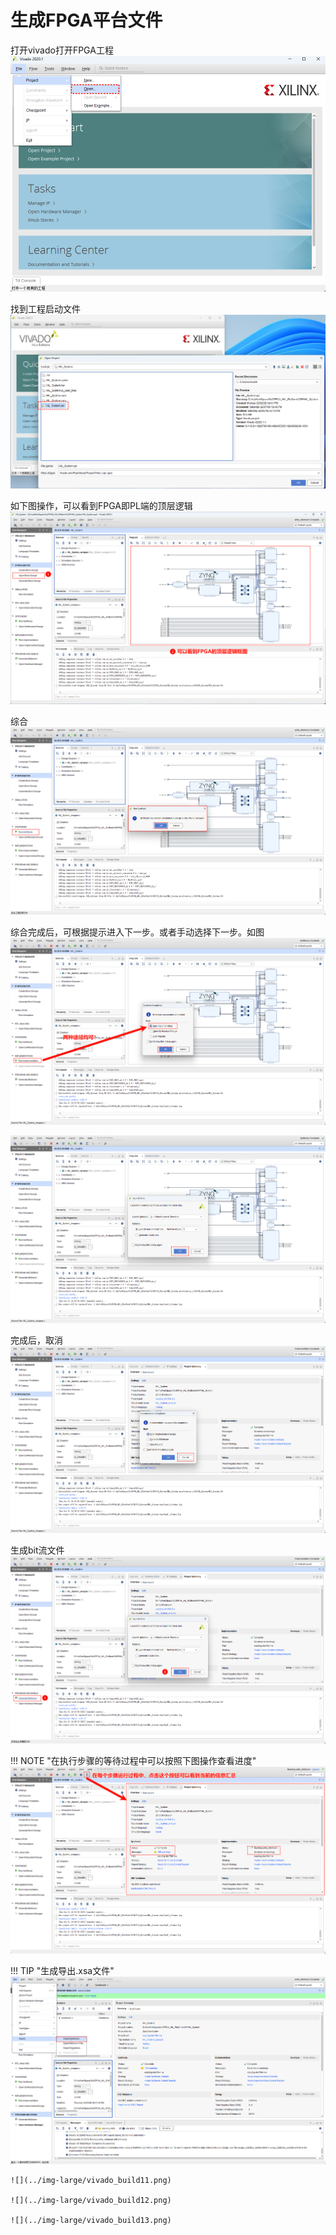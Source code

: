# 生成FPGA平台文件

打开vivado打开FPGA工程
![](../img-large/vivado_build1.png)

找到工程启动文件
![](../img-large/vivado_build2.png)

如下图操作，可以看到FPGA即PL端的顶层逻辑
![](../img-large/vivado_build3.png)

综合
![](../img-large/vivado_build4.png)

综合完成后，可根据提示进入下一步。或者手动选择下一步。如图
![](../img-large/vivado_build5.png)

![](../img-large/vivado_build6.png)

完成后，取消
![](../img-large/vivado_build7.png)

生成bit流文件
![](../img-large/vivado_build8.png)

!!! NOTE "在执行步骤的等待过程中可以按照下图操作查看进度"
	![](../img-large/vivado_build9.png)

!!! TIP "生成导出.xsa文件"
	![](../img-large/vivado_build10.png)

	![](../img-large/vivado_build11.png)

	![](../img-large/vivado_build12.png)

	![](../img-large/vivado_build13.png)
